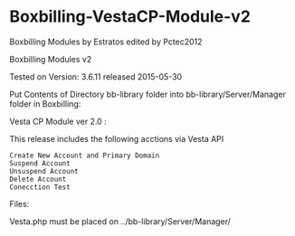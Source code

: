 # Boxbilling-VestaCP-Module-v2
Boxbilling Modules by Estratos edited by Pctec2012

Boxbilling Modules v2

Tested on Version: 3.6.11 released 2015-05-30

Put Contents of Directory bb-library folder into bb-library/Server/Manager folder in Boxbilling:

Vesta CP Module ver 2.0 :

This release includes the following acctions via Vesta API

    Create New Account and Primary Domain
    Suspend Account
    Unsuspend Account
    Delete Account
    Conecction Test

Files:

Vesta.php must be placed on ../bb-library/Server/Manager/
